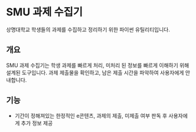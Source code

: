 # SMU 과제 수집기

상명대학교 학생들의 과제를 수집하고 정리하기 위한 파이썬 유틸리티입니다.

## 개요

SMU 과제 수집기는 학생 과제를 빠르게 처리, 미처리 된 정보를 빠르게 이해하기 위해 설계된 도구입니다. 과제 제출물을 확인하고, 남은 제출 시간을 파악하여 사용자에게 안내합니다.

## 기능

- 기간이 정해져있는 한정적인 e콘텐츠, 과제의 제출, 미제출 여부 판독 후 사용자에게 추가 정보 제공